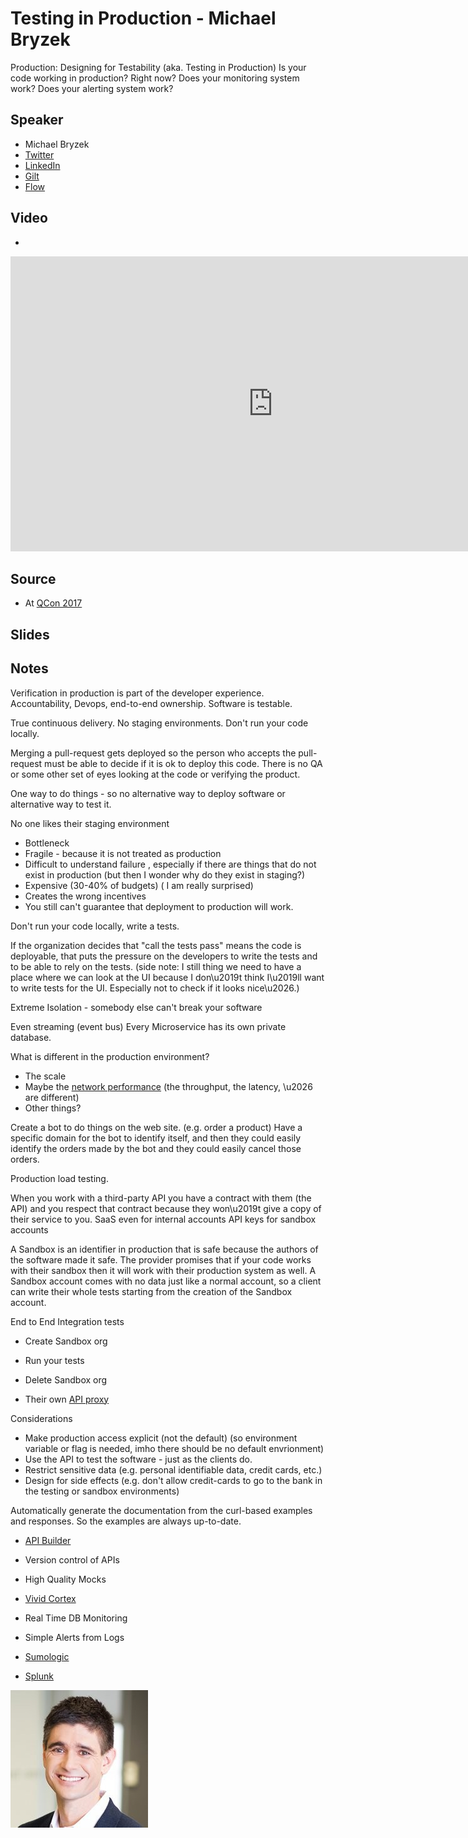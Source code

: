 # Testing in Production - Michael Bryzek

Production: Designing for Testability (aka. Testing in Production)
Is your code working in production? Right now? Does your monitoring system work? Does your alerting system work?

## Speaker

* Michael Bryzek
* [Twitter](https://twitter.com/mbryzek)
* [LinkedIn](https://www.linkedin.com/in/mbryzek/)
* [Gilt](https://www.gilt.com/)
* [Flow](https://www.flow.io/)

## Video

* [](https://www.youtube.com/watch?v=z-ATZTUgaAo)

<iframe width="840" height="472" src="https://www.youtube.com/embed/z-ATZTUgaAo"
frameborder="0"
allow="accelerometer; autoplay; encrypted-media; gyroscope; picture-in-picture"
allowfullscreen>
</iframe>

## Source

* At [QCon 2017](https://www.infoq.com/presentations/quality-production/)

## Slides

## Notes




Verification in production is part of the developer experience.
Accountability, Devops, end-to-end ownership.
Software is testable.

True continuous delivery.
No staging environments.
Don't run your code locally.

Merging a pull-request gets deployed so the person who accepts the pull-request must be able to decide if it is ok to deploy this code. There is no QA or some other set of eyes looking at the code or verifying the product.

One way to do things - so no alternative way to deploy software or alternative way to test it.


No one likes their staging environment
* Bottleneck
* Fragile - because it is not treated as production
* Difficult to understand failure , especially if there are things that do not exist in production (but then I wonder why do they exist in staging?)
* Expensive (30-40% of budgets) ( I am really surprised)
* Creates the wrong incentives
* You still can't guarantee that deployment to production will work.

Don't run your code locally, write a tests.

If the organization decides that "call the tests pass" means the code is deployable, that puts the pressure on the developers to write the tests and to be able to rely on the tests. (side note: I still thing we need to have a place where we can look at the UI because I don\u2019t think I\u2019ll want to write tests for the UI. Especially not to check if it looks nice\u2026.)


Extreme Isolation - somebody else can't break your software

Even streaming (event bus)
Every Microservice has its own private database.


What is different in the production environment?
* The scale
* Maybe the <a href="https://en.wikipedia.org/wiki/Network_performance">network performance</a> (the throughput, the latency, \u2026 are different)
* Other things?

Create a bot to do things on the web site. (e.g. order a product) Have a specific domain for the bot to identify itself, and then they could easily identify the orders made by the bot and they could easily cancel those orders.


Production load testing.

When you work with a third-party API you have a contract with them (the API) and you respect that contract because they won\u2019t give a copy of their service to you.
SaaS even for internal accounts
API keys for sandbox accounts

A Sandbox is an identifier in production that is safe because the authors of the software made it safe.
The provider promises that if your code works with their sandbox then it will work with their production system as well.
A Sandbox account comes with no data just like a normal account, so a client can write their whole tests starting from the creation of the Sandbox account.

End to End Integration tests
* Create Sandbox org
* Run your tests
* Delete Sandbox org


* Their own [API proxy](https://github.com/flowvault/proxy)


Considerations
* Make production access explicit (not the default) (so environment variable or flag is needed, imho there should be no default envrionment)
* Use the API to test the software - just as the clients do.
* Restrict sensitive data (e.g. personal identifiable data, credit cards, etc.)
* Design for side effects (e.g. don't allow credit-cards to go to the bank in the testing or sandbox environments)


Automatically generate the documentation from the curl-based examples and responses. So the examples are always up-to-date.

* [API Builder](https://www.apibuilder.io/)
* Version control of APIs
* High Quality Mocks

* [Vivid Cortex](https://www.vividcortex.com/)
* Real Time  DB Monitoring

* Simple Alerts from Logs
* [Sumologic](https://www.sumologic.com/)
* [Splunk](https://www.splunk.com/)

![](assets/img/p/michael_bryzek.jpeg)


